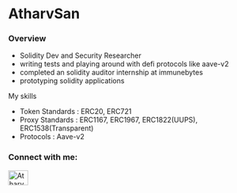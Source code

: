 <h1>AtharvSan</h1>

### Overview
- Solidity Dev and Security Researcher
- writing tests and playing around with defi protocols like aave-v2
- completed an solidity auditor internship at immunebytes
- prototyping solidity applications

My skills
- Token Standards : ERC20, ERC721
- Proxy Standards : ERC1167, ERC1967, ERC1822(UUPS), ERC1538(Transparent)
- Protocols : Aave-v2

<h3 align="left">Connect with me:</h3>
<p align="left">
<a href="https://twitter.com/AtharvSan" target="blank"><img align="center" src="https://raw.githubusercontent.com/rahuldkjain/github-profile-readme-generator/master/src/images/icons/Social/twitter.svg" alt="AtharvSan" height="30" width="40" /></a>
</p>
